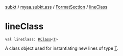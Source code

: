 [subkt](../../index.md) / [myaa.subkt.ass](../index.md) / [FormatSection](index.md) / [lineClass](./line-class.md)

# lineClass

`val lineClass: `[`KClass`](https://kotlinlang.org/api/latest/jvm/stdlib/kotlin.reflect/-k-class/index.html)`<`[`T`](index.md#T)`>`

A class object used for instantiating new lines of type [T](index.md#T).

